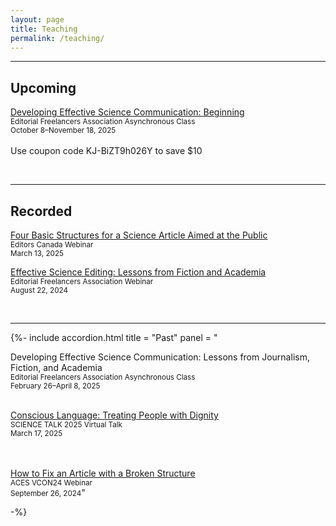 ```yaml
---
layout: page
title: Teaching
permalink: /teaching/
---
```


--- 

## Upcoming

[Developing Effective Science Communication: Beginning](https://community.the-efa.org/events/EventDetails.aspx?alias=effective-science-communication-beginning-fa25)  <br>
<small>Editorial Freelancers Association Asynchronous Class</small><br>
<small>October 8–November 18, 2025</small> 
<br>
<br>
Use coupon code KJ-BiZT9h026Y to save $10
<br>

<br>

---

## Recorded

[Four Basic Structures for a Science Article Aimed at the Public](https://webinars.editors.ca/webinar_recording/four-basic-structures-for-a-science-article-aimed-at-the-general-public/) <br>
<small>Editors Canada Webinar</small><br>
<small>March 13, 2025</small>

[Effective Science Editing: Lessons from Fiction and Academia](https://community.the-efa.org/store/viewproduct.aspx?id=25557303) <br>
<small>Editorial Freelancers Association Webinar</small> <br>
<small>August 22, 2024</small>

<br>

---

{%- 	include accordion.html 
  title = "Past"
  panel = "

Developing Effective Science Communication: Lessons from Journalism, Fiction, and Academia  <br>
<small>Editorial Freelancers Association Asynchronous Class</small><br>
<small>February 26–April 8, 2025</small> 
<br>
<br>

<a href='https://www.associationofsciencecommunicators.org/conferences/science-talk-25/'>Conscious Language: Treating People with Dignity</a>  <br>
<small>SCIENCE TALK 2025 Virtual Talk</small><br>
<small>March 17, 2025</small>	
<br>
<br>
   
<a href='https://aceseditors.org/conference/past-conferences/vcon24-central'>How to Fix an Article with a Broken Structure</a> <br>
<small>ACES VCON24 Webinar</small> <br>
<small>September 26, 2024</small>"

-%}


